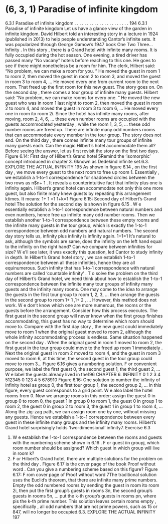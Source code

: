 # (6, 3, 1) Paradise of infinite kingdom

6.3.1 Paradise of infinite kingdom . . . . . . . . . . . . . . . . . . . . . . 194
6.3.1 Paradise of infinite kingdom
Let us have a glance view of the garden in infinite kingdom. David Hilbert told an
interesting story in a lecture in 1924 (published in 2013) to help people understanding
Cantor’s infinite sets. It was popularized through George Gamow’s 1947 book One Two
Three... Infinity .
In this story , there is a Grand hotel with infinite many rooms. It is fully occupied
during the hot season. One evening, a tired driver has passed many “No vacany” hotels
before reaching to this one. He goes to see if there might nonetheless be a room for him.
The clerk, Hilbert said: “No problem, we can make a room for you. ” He moved the guest
in room 1 to room 2, then moved the guest in room 2 to room 3, and moved the guest
in room 3 to room 4, ... He moved every one from current room to the next room. That
freed up the first room for this new guest.
The story goes on. On the second day , there comes a tour group of infinite many
guests. Hilbert said: “No problem, we can make rooms for every one. ” He moved the new
guest who was in room 1 last night to room 2, then moved the guest in room 2 to room 4,
and moved the guest in room 3 to room 6, ... He moved every one in room ito room 2i.
Since the hotel has infinite many rooms, after moving, room 2, 4, 6, ... these even number
rooms are occupied with the guests accommodated yesterday , while the room 1, 3, 5, ...
these odd number rooms are freed up. There are infinite many odd numbers rooms that
can accommodate every member in the tour group.
The story does not end. On the third day , there comes infinite many tour groups of
infinite many guests each. Can the magic Hilbert’s hotel accommodate them all? Before
seeing the answer, let us first revisit the story on the first two days.
Figure 6.14: First day of Hilbert’s Grand hotel
5Remind the ‘isomorphic’ concept introduced in chapter 3.
6known as Dedekind infinite set.6.3. EXPLORE THE ACTUAL INFINITY 195
As shown in figure 6.14 , on the first day , we move every guest to the next room to free
up room 1. Essentially , we establish a 1-to-1 correspondence for shadowed circles between
the two rows as n$n+ 1 . It reveals a counterintuitive fact that infinity plus one is
infinity again. Hilbert’s grand hotel can accommodate not only this one more guest, but
also finite many knew guests by repeating this arrangement ktimes. It means:
1+ 1 =1
1+k=1
Figure 6.15: Second day of Hilbert’s Grand hotel
The solution for the second day is shown in figure 6.15 . W e essentially establish a
1-to-1 correspondence between natural numbers and even numbers, hence free up infinite
many odd number rooms. Then we establish another 1-to-1 correspondence between these
empty rooms and the infinite many guests in the tour group, which is exactly the 1-to-1
correspondence between odd numbers and natural numbers. The second day story tells
us, infinity plus infinity is infinity again.
1+1=1
It’s natural to ask, although the symbols are same, does the infinity on the left hand
equal to the infinity on the right hand? Can we compare between infinities for size?
W e’ll see later, it was exactly this question, led Cantor to study infinity in depth. In
Hilbert’s Grand hotel story , we can establish 1-to-1 correspondence between all these
infinities, hence they are all equinumerous. Such infinity that has 1-to-1 correspondence
with natural numbers are called ‘countable infinity’ .
T o solve the problem on the third day of Hilbert’s Grand hotel, we need think about
how to establish the 1-to-1 correspondence between the infinite many tour groups of
infinity many guests and the infinity many rooms. One may come to the idea to arrange
the guests in the first tour group to room 1, 2, 3, ... then arrange the guests in the
second group to room 1+ 1 ,1+ 2 , ... However, this method does not work. W e don’t
know which one are more numerous, the rooms or the guests before the arrangement.
Consider how this process executes. The first guest in the second group will never know
when the first group finishes accommodating, this guest has no way to determine which
room should move to. Compare with the first day story , the new guest could immediately
move to room 1 when the original guest moved to room 2, although the whole infinity
accommodating process is endless. Same situation happened on the second day . When
the original guest in room 1 moved to room 2, the first guest in the tour group could
move to the freed up room 1 immediately . Next the original guest in room 2 moved to
room 4, and the guest in room 3 moved to room 6, at this time, the second guest in the
tour group could move to room 3...
Figure 6.16 gives a numbering solution. F or convenient purpose, we label the first
guest 0, the second guest 1, the third guest 2, ... W e label the guests already lived in the196 CHAPTER 6. INFINITY
0 1 2 3 4 512345
0 123
4
5 678910
Figure 6.16: One solution to number the infinity of infinity
hotel as group 0, the first tour group 1, the second group 2, ... In this figure, every guest
corresponds to a grid point. W e also label the hotel rooms from 0.
Now we arrange rooms in this order: assign the guest 0 in group 0 to room 0, the guest
1 in group 0 to room 1, the guest 0 in group 1 to room 2, the guest 0 in group 2 to room
3, the guest 1 in group 1 to room 4, ... Along the zig-zag path, we can assign room one
by one, without missing any guests. Hence we establish a 1-to-1 correspondence between
every guest in these infinite many groups and the infinity many rooms. Hilbert’s Grand
hotel surprisingly holds ‘two-dimensional’ infinity7.
Exercise 6.3
1. W e establish the 1-to-1 correspondence between the rooms and guests with the
numbering scheme shown in 6.16 . F or guest iin groupj, which room number
should be assigned? Which guest in which group will live in room k?
2. F or Hilbert’s Grand hotel, there are multiple solutions for the problem on the third
day . Figure 6.17 is the cover page of the book Proof without word . Can you give
a numbering scheme based on this figure?
Figure 6.17: F rom cover page of Proof without word
7The traditional solution uses the Euclid’s theorem, that there are infinite many prime numbers.
Empty the odd numbered rooms by sending the guest in room ito room 2i, then put the first group’s
guests in rooms 3n, the second group’s guests in rooms 5n, ... put the k-th group’s guests in rooms pn,
where pis the k-th prime number. This solution leaves certain rooms empty , specifically , all odd numbers
that are not prime powers, such as 15 or 847, will no longer be occupied.6.3. EXPLORE THE ACTUAL INFINITY 197
